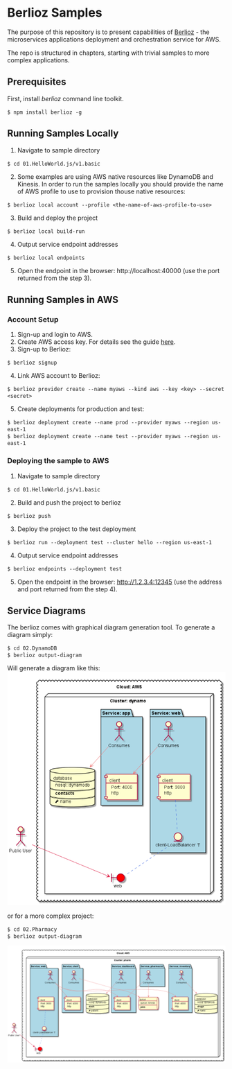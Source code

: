 # Berlioz Samples
The purpose of this repository is to present capabilities of [Berlioz](https://berlioz.cloud) - the microservices applications deployment and orchestration service for AWS.

The repo is structured in chapters, starting with trivial samples to more complex applications.

## Prerequisites
First, install _berlioz_ command line toolkit.
```
$ npm install berlioz -g
```

## Running Samples Locally
1. Navigate to sample directory
```
$ cd 01.HelloWorld.js/v1.basic
```

2. Some examples are using AWS native resources like DynamoDB and Kinesis. In order to run the samples locally you should provide the name of AWS profile to use to provision thouse native resources:
```
$ berlioz local account --profile <the-name-of-aws-profile-to-use>
```

3. Build and deploy the project
```
$ berlioz local build-run
```

4. Output service endpoint addresses
```
$ berlioz local endpoints
```

5. Open the endpoint in the browser: http://localhost:40000 (use the port returned from the step 3).

## Running Samples in AWS

### Account Setup
1. Sign-up and login to AWS.
2. Create AWS access key. For details see the guide [here](docs/aws.md).
3. Sign-up to Berlioz:
```
$ berlioz signup
```
4. Link AWS account to Berlioz:
```
$ berlioz provider create --name myaws --kind aws --key <key> --secret <secret>
```
5. Create deployments for production and test:
```
$ berlioz deployment create --name prod --provider myaws --region us-east-1
$ berlioz deployment create --name test --provider myaws --region us-east-1
```

### Deploying the sample to AWS
1. Navigate to sample directory
```
$ cd 01.HelloWorld.js/v1.basic
```

2. Build and push the project to berlioz
```
$ berlioz push
```

3. Deploy the project to the test deployment
```
$ berlioz run --deployment test --cluster hello --region us-east-1
```

4. Output service endpoint addresses
```
$ berlioz endpoints --deployment test
```

5. Open the endpoint in the browser: http://1.2.3.4:12345 (use the address and port returned from the step 4).


## Service Diagrams
The berlioz comes with graphical diagram generation tool. To generate a diagram simply:

```
$ cd 02.DynamoDB
$ berlioz output-diagram
```

Will generate a diagram like this:
![DynamoDB Sample Diagram](02.DynamoDB/diagram.png)

or for a more complex project:
```
$ cd 02.Pharmacy
$ berlioz output-diagram
```
![Pharmacy Demo Diagram](04.Pharmacy/diagram.png)

